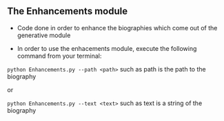## The Enhancements module

* Code done in order to enhance the biographies which come out of the generative module

* In order to use the enhacements module, execute the following command from your terminal:

`python Enhancements.py --path <path>` such as path is the path to the biography

or

`python Enhancements.py --text <text>` such as text is a string of the biography
